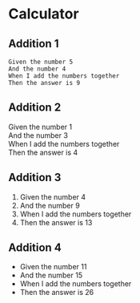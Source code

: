 ﻿# Calculator

## Addition 1
```
Given the number 5
And the number 4
When I add the numbers together
Then the answer is 9
```

## Addition 2
Given the number 1  
And the number 3  
When I add the numbers together  
Then the answer is 4

## Addition 3
1. Given the number 4
2. And the number 9
3. When I add the numbers together
4. Then the answer is 13

## Addition 4
- Given the number 11
- And the number 15
- When I add the numbers together
- Then the answer is 26
